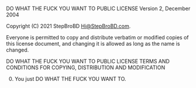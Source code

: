 DO WHAT THE FUCK YOU WANT TO PUBLIC LICENSE Version 2, December 2004

Copyright (C) 2021 StepBroBD <Hi@StepBroBD.com>.

Everyone is permitted to copy and distribute verbatim or modified copies of this license document, and changing it is
allowed as long as the name is changed.

DO WHAT THE FUCK YOU WANT TO PUBLIC LICENSE TERMS AND CONDITIONS FOR COPYING, DISTRIBUTION AND MODIFICATION

0. You just DO WHAT THE FUCK YOU WANT TO.

